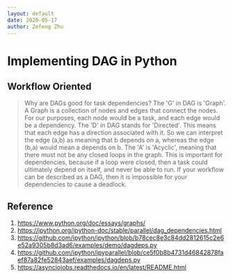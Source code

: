 ```yaml
---
layout: default
date: 2020-05-17
author: Zefeng Zhu
---
```


# Implementing DAG in Python

## Workflow Oriented

> Why are DAGs good for task dependencies? The 'G' in DAG is 'Graph'. A Graph is a collection of nodes and edges that connect the nodes. For our purposes, each node would be a task, and each edge would be a dependency. The 'D' in DAG stands for 'Directed'. This means that each edge has a direction associated with it. So we can interpret the edge (a,b) as meaning that b depends on a, whereas the edge (b,a) would mean a depends on b. The 'A' is 'Acyclic', meaning that there must not be any closed loops in the graph. This is important for dependencies, because if a loop were closed, then a task could ultimately depend on itself, and never be able to run. If your workflow can be described as a DAG, then it is impossible for your dependencies to cause a deadlock.

<script src="https://gist.github.com/NatureGeorge/f5ef97766a32bd0423a79d83e7400ad4.js"></script>

## Reference

1. <https://www.python.org/doc/essays/graphs/>
2. <https://ipython.org/ipython-doc/stable/parallel/dag_dependencies.html>
3. <https://github.com/ipython/ipython/blob/b78cec8e3c84dd2812615c2e6e52a9305b8d3ad6/examples/demo/dagdeps.py>
4. <https://github.com/ipython/ipyparallel/blob/ce5f0b8b4731d46842878faef87a82fe52843aef/examples/dagdeps.py>
5. <https://asynciojobs.readthedocs.io/en/latest/README.html>

